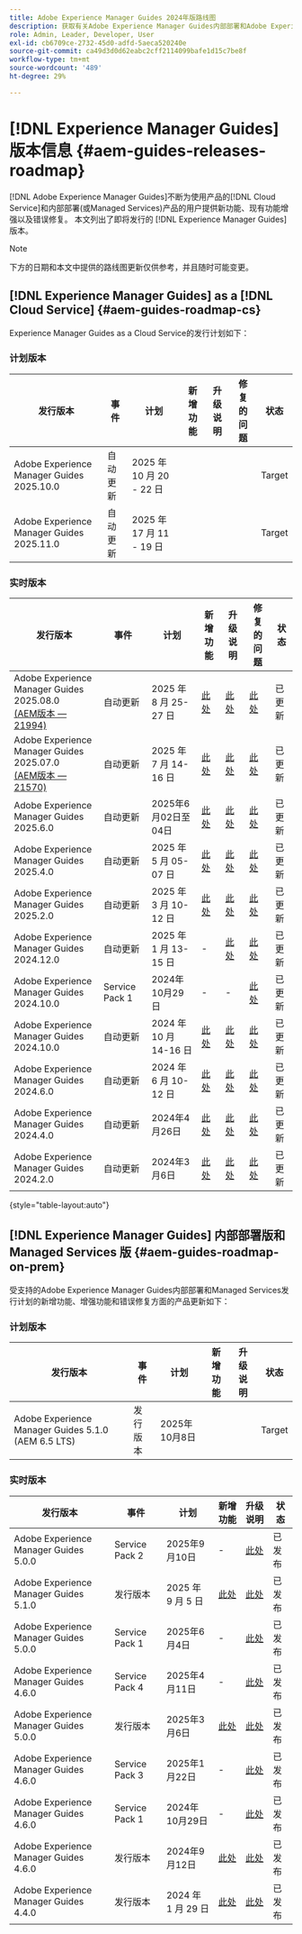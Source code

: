 ```yaml
---
title: Adobe Experience Manager Guides 2024年版路线图
description: 获取有关Adobe Experience Manager Guides内部部署和Adobe Experience Manager Guides as a Cloud Service的实时版本和即将发行的版本的信息
role: Admin, Leader, Developer, User
exl-id: cb6709ce-2732-45d0-adfd-5aeca520240e
source-git-commit: ca49d3d0d62eabc2cff2114099bafe1d15c7be8f
workflow-type: tm+mt
source-wordcount: '489'
ht-degree: 29%

---
```


# [!DNL Experience Manager Guides]版本信息 {#aem-guides-releases-roadmap}

[!DNL Adobe Experience Manager Guides]不断为使用产品的[!DNL Cloud Service]和内部部署(或Managed Services)产品的用户提供新功能、现有功能增强以及错误修复。 本文列出了即将发行的 [!DNL Experience Manager Guides] 版本。

>[!NOTE]
>
>下方的日期和本文中提供的路线图更新仅供参考，并且随时可能变更。

## [!DNL Experience Manager Guides] as a [!DNL Cloud Service] {#aem-guides-roadmap-cs}

Experience Manager Guides as a Cloud Service的发行计划如下：

### 计划版本


| 发行版本 | 事件 | 计划 | 新增功能 | 升级说明 | 修复的问题 | 状态 |
|---|---|---|---|---|---|---|
| Adobe Experience Manager Guides 2025.10.0 | 自动更新 | 2025 年 10 月 20 - 22 日 |  |  |  | Target |
| Adobe Experience Manager Guides 2025.11.0 | 自动更新 | 2025 年 17 月 11 - 19 日 |  |  |  | Target |

### 实时版本

| 发行版本 | 事件 | 计划 | 新增功能 | 升级说明 | 修复的问题 | 状态 |
|---|---|---|---|---|---|---|
| Adobe Experience Manager Guides 2025.08.0 <br> [(AEM版本 — 21994)](https://experienceleague.adobe.com/zh-hans/docs/experience-manager-cloud-service/content/release-notes/maintenance/latest) | 自动更新 | 2025 年 8 月 25-27 日 | [此处](whats-new-2025-08-0.md) | [此处](upgrade-instructions-2025-08-0.md) | [此处](fixed-issues-2025-08-0.md) | 已更新 |
| Adobe Experience Manager Guides 2025.07.0 <br> [(AEM版本 — 21570)](https://experienceleague.adobe.com/en/docs/experience-manager-cloud-service/content/release-notes/maintenance/2025/2025-7-0?lang=en#21570) | 自动更新 | 2025 年 7 月 14-16 日 | [此处](whats-new-2025-07-0.md) | [此处](upgrade-instructions-2025-07-0.md) | [此处](fixed-issues-2025-07-0.md) | 已更新 |
| Adobe Experience Manager Guides 2025.6.0 | 自动更新 | 2025年6月02日至04日 | [此处](whats-new-2025-06-0.md) | [此处](upgrade-instructions-2025-06-0.md) | [此处](fixed-issues-2025-06-0.md) | 已更新 |
| Adobe Experience Manager Guides 2025.4.0 | 自动更新 | 2025 年 5 月 05-07 日 | [此处](whats-new-2025-04-0.md) | [此处](upgrade-instructions-2025-04-0.md) | [此处](fixed-issues-2025-04-0.md) | 已更新 |
| Adobe Experience Manager Guides 2025.2.0 | 自动更新 | 2025 年 3 月 10-12 日 | [此处](whats-new-2025-02-0.md) | [此处](upgrade-instructions-2025-02-0.md) | [此处](fixed-issues-2025-02-0.md) | 已更新 |
| Adobe Experience Manager Guides 2024.12.0 | 自动更新 | 2025 年 1 月 13-15 日 | - | [此处](upgrade-instructions-2024-12-0.md) | [此处](fixed-issues-2024-12-0.md) | 已更新 |
| Adobe Experience Manager Guides 2024.10.0 | Service Pack 1 | 2024年10月29日 | - | - | [此处](fixed-issues-2024-10-0-sp1.md) | 已更新 |
| Adobe Experience Manager Guides 2024.10.0 | 自动更新 | 2024 年 10 月 14-16 日 | [此处](whats-new-2024-10-0.md) | [此处](upgrade-instructions-2024-10-0.md) | [此处](fixed-issues-2024-10-0.md) | 已更新 |
| Adobe Experience Manager Guides 2024.6.0 | 自动更新 | 2024 年 6 月 10-12 日 | [此处](whats-new-2024-06-0.md) | [此处](upgrade-instructions-2024-06-0.md) | [此处](fixed-issues-2024-06-0.md) | 已更新 |
| Adobe Experience Manager Guides 2024.4.0 | 自动更新 | 2024年4月26日 | [此处](whats-new-2024-04-0.md) | [此处](upgrade-instructions-2024-04-0.md) | [此处](fixed-issues-2024-04-0.md) | 已更新 |
| Adobe Experience Manager Guides 2024.2.0 | 自动更新 | 2024年3月6日 | [此处](whats-new-2024-2-0.md) | [此处](upgrade-instructions-2024-2-0.md) | [此处](fixed-issues-2024-2-0.md) | 已更新 |

{style="table-layout:auto"}



## [!DNL Experience Manager Guides] 内部部署版和 Managed Services 版 {#aem-guides-roadmap-on-prem}

受支持的Adobe Experience Manager Guides内部部署和Managed Services发行计划的新增功能、增强功能和错误修复方面的产品更新如下：

### 计划版本

| 发行版本 | 事件 | 计划 | 新增功能 | 升级说明 | 状态 |
|---|---|---|---|---|---|
| Adobe Experience Manager Guides 5.1.0 (AEM 6.5 LTS) | 发行版本 | 2025年10月8日 |  |  | Target |

### 实时版本

| 发行版本 | 事件 | 计划 | 新增功能 | 升级说明 | 状态 |
|---|---|---|---|---|---|
| Adobe Experience Manager Guides 5.0.0 | Service Pack 2 | 2025年9月10日 | - | [此处](upgrade-instructions-5-0-0-sp2.md) | 已发布 |
| Adobe Experience Manager Guides 5.1.0 | 发行版本 | 2025 年 9 月 5 日 | [此处](whats-new-5-1-0.md) | [此处](upgrade-instructions-5-1-0.md) | 已发布 |
| Adobe Experience Manager Guides 5.0.0 | Service Pack 1 | 2025年6月4日 | - | [此处](upgrade-instructions-5-0-0-sp1.md) | 已发布 |
| Adobe Experience Manager Guides 4.6.0 | Service Pack 4 | 2025年4月11日 | - | [此处](upgrade-instructions-4-6-0-sp4.md) | 已发布 |
| Adobe Experience Manager Guides 5.0.0 | 发行版本 | 2025年3月6日 | [此处](whats-new-5-0-0.md) | [此处](upgrade-instructions-5-0-0.md) | 已发布 |
| Adobe Experience Manager Guides 4.6.0 | Service Pack 3 | 2025年1月22日 | - | [此处](upgrade-instructions-4-6-0-sp2.md) | 已发布 |
| Adobe Experience Manager Guides 4.6.0 | Service Pack 1 | 2024年10月29日 | - | [此处](upgrade-instructions-4-6-0-sp1.md) | 已发布 |
| Adobe Experience Manager Guides 4.6.0 | 发行版本 | 2024年9月12日 | [此处](whats-new-4-6.md) | [此处](upgrade-instructions-4-6-0.md) | 已发布 |
| Adobe Experience Manager Guides 4.4.0 | 发行版本 | 2024 年 1 月 29 日 | [此处](whats-new-4-4.md) | [此处](upgrade-instructions-4-4.md) | 已发布 |



